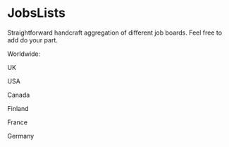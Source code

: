 # JobsLists
Straightforward handcraft aggregation of different job boards. Feel free to add do your part.

Worldwide:

UK

USA

Canada

Finland

France

Germany
